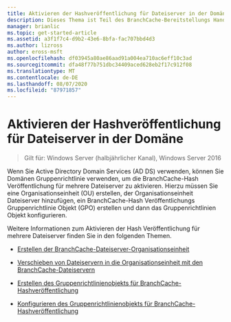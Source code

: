 ```yaml
---
title: Aktivieren der Hashveröffentlichung für Dateiserver in der Domäne
description: Dieses Thema ist Teil des BranchCache-Bereitstellungs Handbuchs für Windows Server 2016, das zeigt, wie BranchCache im Modus für verteilte und gehostete Caches bereitgestellt wird, um die WAN-Bandbreitenauslastung in Zweigniederlassungen zu optimieren.
manager: brianlic
ms.topic: get-started-article
ms.assetid: a3f1f7c4-d9b2-43e6-8bfa-fac707bbd4d3
ms.author: lizross
author: eross-msft
ms.openlocfilehash: df03945a80ae86aad91a004ea710ac6eff10c3ad
ms.sourcegitcommit: dfa48f77b751dbc34409aced628eb2f17c912f08
ms.translationtype: MT
ms.contentlocale: de-DE
ms.lasthandoff: 08/07/2020
ms.locfileid: "87971857"
---
```

# <a name="enable-hash-publication-for-domain-member-file-servers"></a>Aktivieren der Hashveröffentlichung für Dateiserver in der Domäne

>Gilt für: Windows Server (halbjährlicher Kanal), Windows Server 2016

Wenn Sie Active Directory Domain Services (AD DS) verwenden, können Sie Domänen Gruppenrichtlinie verwenden, um die BranchCache-Hash Veröffentlichung für mehrere Dateiserver zu aktivieren. Hierzu müssen Sie eine Organisationseinheit (OU) erstellen, der Organisationseinheit Dateiserver hinzufügen, ein BranchCache-Hash Veröffentlichungs Gruppenrichtlinie Objekt (GPO) erstellen und dann das Gruppenrichtlinien Objekt konfigurieren.

Weitere Informationen zum Aktivieren der Hash Veröffentlichung für mehrere Dateiserver finden Sie in den folgenden Themen.

-   [Erstellen der BranchCache-Dateiserver-Organisationseinheit](../../branchcache/deploy/Create-the-BranchCache-File-Servers-Organizational-Unit.md)

-   [Verschieben von Dateiservern in die Organisationseinheit mit den BranchCache-Dateiservern](../../branchcache/deploy/Move-File-Servers-to-the-BranchCache-File-Servers-Organizational-Unit.md)

-   [Erstellen des Gruppenrichtlinienobjekts für BranchCache-Hashveröffentlichung](../../branchcache/deploy/Create-the-BranchCache-Hash-Publication-Group-Policy-Object.md)

-   [Konfigurieren des Gruppenrichtlinienobjekts für BranchCache-Hashveröffentlichung](../../branchcache/deploy/Configure-the-BranchCache-Hash-Publication-Group-Policy-Object.md)



